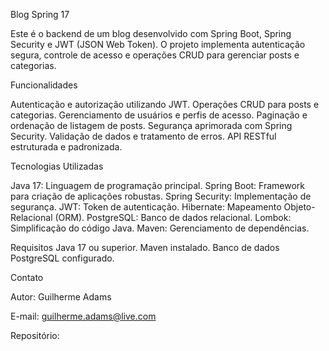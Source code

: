 Blog Spring 17

Este é o backend de um blog desenvolvido com Spring Boot, Spring Security e JWT (JSON Web Token). O projeto implementa autenticação segura, controle de acesso e operações CRUD para gerenciar posts e categorias.

Funcionalidades

Autenticação e autorização utilizando JWT.
Operações CRUD para posts e categorias.
Gerenciamento de usuários e perfis de acesso.
Paginação e ordenação de listagem de posts.
Segurança aprimorada com Spring Security.
Validação de dados e tratamento de erros.
API RESTful estruturada e padronizada.

Tecnologias Utilizadas

Java 17: Linguagem de programação principal.
Spring Boot: Framework para criação de aplicações robustas.
Spring Security: Implementação de segurança.
JWT: Token de autenticação.
Hibernate: Mapeamento Objeto-Relacional (ORM).
PostgreSQL: Banco de dados relacional.
Lombok: Simplificação do código Java.
Maven: Gerenciamento de dependências.

Requisitos
Java 17 ou superior.
Maven instalado.
Banco de dados PostgreSQL configurado.

Contato

Autor: Guilherme Adams

E-mail: guilherme.adams@live.com

Repositório: 

